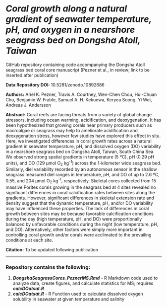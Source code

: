 # *Coral growth along a natural gradient of seawater temperature, pH, and oxygen in a nearshore seagrass bed on Dongsha Atoll, Taiwan*

GitHub repository containing code accompanying the Dongsha Atoll seagrass bed coral core manuscript (Pezner et al., in review; link to be inserted after publication)

**Data Repository DOI:** 
10.5281/zenodo.10892686

**Authors:** Ariel K. Pezner, Travis A. Courtney, Wen-Chen Chou, Hui-Chuan Chu, Benjamin W. Frable, Samuel A. H. Kekuewa, Keryea Soong, Yi Wei, Andreas J. Andersson

**Abstract:** Coral reefs are facing threats from a variety of global change stressors, including ocean warming, acidification, and deoxygenation. It has been hypothesized that growing corals near primary producers such as macroalgae or seagrass may help to ameliorate acidification and deoxygenation stress, however few studies have explored this effect in situ. Here, we investigated differences in coral growth rates across a natural gradient in seawater temperature, pH, and dissolved oxygen (DO) variability in a nearshore seagrass bed on Dongsha Atoll, Taiwan, South China Sea. We observed strong spatial gradients in temperature (5 ºC), pH (0.29 pH units), and DO (129 µmol O<sub>2</sub> kg<sup>-1</sup>) across the 1-kilometer wide seagrass bed. Similarly, diel variability recorded by an autonomous sensor in the shallow seagrass measured diel ranges in temperature, pH, and DO of up to 2.6 ºC, 0.55, and 204 µmol O<sub>2</sub> kg<sup>-1</sup>, respectively. Skeletal cores collected from 15 massive Porites corals growing in the seagrass bed at 4 sites revealed no significant differences in coral calcification rates between sites along the gradients. However, significant differences in skeletal extension rate and density suggest that the dynamic temperature, pH, and/or DO variability may have influenced these properties. The lack of differences in coral growth between sites may be because favorable calcification conditions during the day (high temperature, pH, and DO) were proportionally balanced by unfavorable conditions during the night (low temperature, pH, and DO). Alternatively, other factors were simply more important in controlling coral growth and/or corals were acclimated to the prevailing conditions at each site.


**Citation:** 
To be updated following publication

---

### Repository contains the following:

1. ***DongshaSeagrassCores_PeznerMS.Rmd*** - R Markdown code used to analyze data, create figures, and calculate statistics for MS; requires ***calcDOatsat.R***
2. ***calcDOatsat.R*** - R Function used to calculate dissolved oxygen solubility in seawater at given temperature and salinity

 

